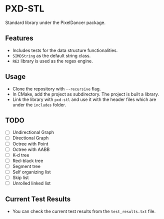 # PXD-STL

Standard library under the PixelDancer package.

## Features

- Includes tests for the data structure functionalities.
- ```SIMDString``` as the default string class.
- ```RE2``` library is used as the regex engine.

## Usage

- Clone the repository with ```--recursive``` flag.
- In CMake, add the project as subdirectory. The project is built a library.
- Link the library with ```pxd-stl``` and use it with the header files which are under the ```includes``` folder.

## TODO

- [ ] Undirectional Graph
- [ ] Directional Graph
- [ ] Octree with Point
- [ ] Octree with AABB
- [ ] K-d tree
- [ ] Red-black tree
- [ ] Segment tree
- [ ] Self organizing list
- [ ] Skip list
- [ ] Unrolled linked list

## Current Test Results

- You can check the current test results from the ```test_results.txt``` file.
